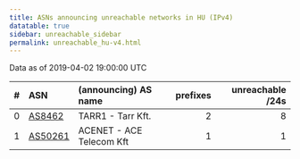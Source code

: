 ```yaml
---
title: ASNs announcing unreachable networks in HU (IPv4)
datatable: true
sidebar: unreachable_sidebar
permalink: unreachable_hu-v4.html
---
```


Data as of 2019-04-02 19:00:00 UTC


<div class="datatable-begin"></div>

|   # | ASN                                    | (announcing) AS name     |   prefixes |   unreachable /24s |
|----:|:---------------------------------------|:-------------------------|-----------:|-------------------:|
|   0 | [AS8462](unreachable_AS8462-v4.html)   | TARR1 - Tarr Kft.        |          2 |                  8 |
|   1 | [AS50261](unreachable_AS50261-v4.html) | ACENET - ACE Telecom Kft |          1 |                  1 |

<div class="datatable-end"></div>